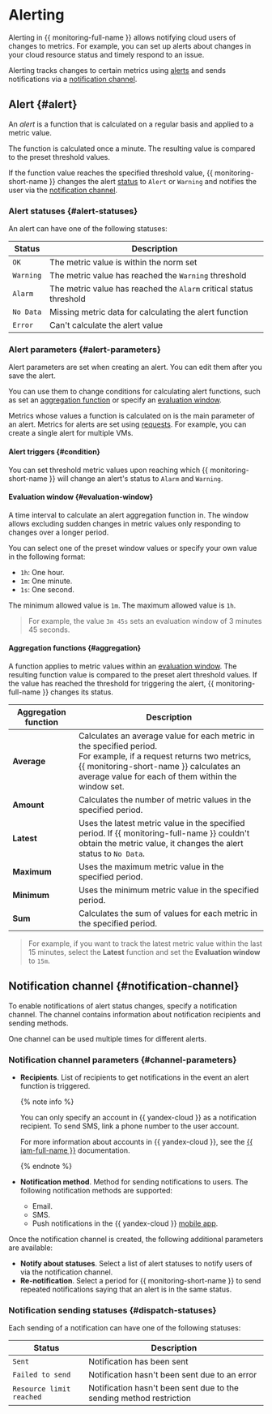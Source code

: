 # Alerting

Alerting in {{ monitoring-full-name }} allows notifying cloud users of changes to metrics. For example, you can set up alerts about changes in your cloud resource status and timely respond to an issue.

Alerting tracks changes to certain metrics using [alerts](#alert) and sends notifications via a [notification channel](#notification-channel).

## Alert {#alert}

An _alert_ is a function that is calculated on a regular basis and applied to a metric value.

The function is calculated once a minute. The resulting value is compared to the preset threshold values.

If the function value reaches the specified threshold value, {{ monitoring-short-name }} changes the alert [status](#alert-statuses) to `Alert` or `Warning` and notifies the user via the [notification channel](#notification-channel).

### Alert statuses {#alert-statuses}

An alert can have one of the following statuses:

| Status | Description |
----- | -----
| `OK` | The metric value is within the norm set |
| `Warning` | The metric value has reached the `Warning` threshold |
| `Alarm` | The metric value has reached the `Alarm` critical status threshold |
| `No Data` | Missing metric data for calculating the alert function |
| `Error` | Can't calculate the alert value |

### Alert parameters {#alert-parameters}

Alert parameters are set when creating an alert. You can edit them after you save the alert.

You can use them to change conditions for calculating alert functions, such as set an [aggregation function](#aggregation) or specify an [evaluation window](#evaluation-window).

Metrics whose values a function is calculated on is the main parameter of an alert. Metrics for alerts are set using [requests](data-model.md#queries). For example, you can create a single alert for multiple VMs.

#### Alert triggers {#condition}

You can set threshold metric values upon reaching which {{ monitoring-short-name }} will change an alert's status to `Alarm` and `Warning`.

#### Evaluation window {#evaluation-window}

A time interval to calculate an alert aggregation function in.
The window allows excluding sudden changes in metric values only responding to changes over a longer period. 

You can select one of the preset window values or specify your own value in the following format: 
* `1h`: One hour.
* `1m`: One minute.
* `1s`: One second.

The minimum allowed value is `1m`.
The maximum allowed value is `1h`.

> For example, the value `3m 45s` sets an evaluation window of 3 minutes 45 seconds.

#### Aggregation functions {#aggregation}

A function applies to metric values within an [evaluation window](#evaluation-window).
The resulting function value is compared to the preset alert threshold values.
If the value has reached the threshold for triggering the alert, {{ monitoring-full-name }} changes its status.

| Aggregation function | Description |
----- | -----
| **Average** | Calculates an average value for each metric in the specified period.<br/>For example, if a request returns two metrics, {{ monitoring-short-name }} calculates an average value for each of them within the window set. |
| **Amount** | Calculates the number of metric values in the specified period. |
| **Latest** | Uses the latest metric value in the specified period. If {{ monitoring-full-name }} couldn't obtain the metric value, it changes the alert status to `No Data`. |
| **Maximum** | Uses the maximum metric value in the specified period. |
| **Minimum** | Uses the minimum metric value in the specified period. |
| **Sum** | Calculates the sum of values for each metric in the specified period. |

> For example, if you want to track the latest metric value within the last 15 minutes, select the **Latest** function and set the **Evaluation window** to `15m`.

## Notification channel {#notification-channel}

To enable notifications of alert status changes, specify a notification channel. The channel contains information about notification recipients and sending methods.

One channel can be used multiple times for different alerts.

### Notification channel parameters {#channel-parameters}

- **Recipients**. List of recipients to get notifications in the event an alert function is triggered.

   {% note info %}

   You can only specify an account in {{ yandex-cloud }} as a notification recipient.
   To send SMS, link a phone number to the user account.

   For more information about accounts in {{ yandex-cloud }}, see the [{{ iam-full-name }}](../../iam/concepts/index.md#accounts) documentation.

   {% endnote %}

- **Notification method**. Method for sending notifications to users. The following notification methods are supported:
   - Email.
   - SMS.
   - Push notifications in the {{ yandex-cloud }} [mobile app](../../overview/mobile-app/index.md).

Once the notification channel is created, the following additional parameters are available:

- **Notify about statuses**. Select a list of alert statuses to notify users of via the notification channel.
- **Re-notification**. Select a period for {{ monitoring-short-name }} to send repeated notifications saying that an alert is in the same status.

### Notification sending statuses {#dispatch-statuses}

Each sending of a notification can have one of the following statuses:

| Status | Description |
----- | -----
| `Sent` | Notification has been sent |
| `Failed to send` | Notification hasn't been sent due to an error |
| `Resource limit reached` | Notification hasn't been sent due to the sending method restriction |

